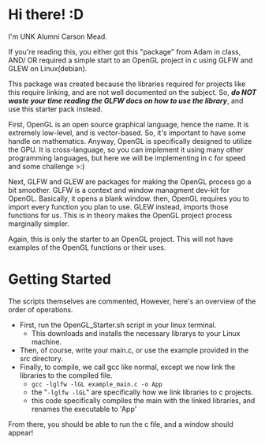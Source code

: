 # Hi there! :D

I'm UNK Alumni Carson Mead.

If you're reading this, you either got this "package" from Adam in class, AND/ OR required a simple start to an OpenGL project in c using GLFW and GLEW on Linux(debian).

This package was created because the libraries required for projects like this require linking, and are not well documented on the subject.  So, ___do NOT waste your time reading the GLFW docs on how to use the library___, and use this starter pack instead.

First, OpenGL is an open source graphical language, hence the name.  It is extremely low-level, and is vector-based.  So, it's important to have some handle on mathematics.  Anyway, OpenGL is specifically designed to utilize the GPU.  It is cross-language, so you can 
implement it using many other programming languages, but here we will be implementing in c for speed and some challenge >:)

Next, GLFW and GLEW are packages for making the OpenGL process go a bit smoother.  GLFW is a context and window managment dev-kit for OpenGL.  Basically, it opens a blank window.  then, OpenGL requires you to import every function you plan to use.  GLEW instead, imports those functions for us.  This is in theory makes the OpenGL project process marginally simpler.

Again, this is only the starter to an OpenGL project.  This will not have examples of the OpenGL functions or their uses.


# Getting Started

The scripts themselves are commented, However, here's an overview of the order of operations.

- First, run the OpenGL_Starter.sh script in your linux terminal.
  + This downloads and installs the necessary librarys to your Linux machine.
- Then, of course, write your main.c, or use the example provided in the src directory.
- Finally, to compile, we call gcc like normal, except we now link the libraries to the compiled file.
  + `gcc -lglfw -lGL example_main.c -o App`
  + the "`-lglfw -lGL`" are specifically how we link libraries to c projects.
  + this code specifically compiles the main with the linked libraries, and renames the executable to 'App'
 
From there, you should be able to run the c file, and a window should appear!
